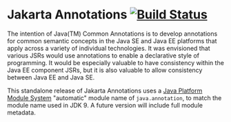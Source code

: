 # Jakarta Annotations [![Build Status](https://travis-ci.org/eclipse-ee4j/common-annotations-api.svg?branch=master)](https://travis-ci.org/eclipse-ee4j/common-annotations-api)

The intention of Java(TM) Common Annotations is to develop annotations for common semantic 
concepts in the Java SE and Java EE platforms that apply across a variety of individual 
technologies. It was envisioned that various JSRs would use annotations to enable a declarative
style of programming. It would be especially valuable to have consistency within the Java EE 
component JSRs, but it is also valuable to allow consistency between Java EE and Java SE.

This standalone release of Jakarta Annotations uses a
[Java Platform Module System](http://openjdk.java.net/projects/jigsaw/spec/)
"automatic" module name of `java.annotation`, to match the module name
used in JDK 9.  A future version will include full module metadata.

